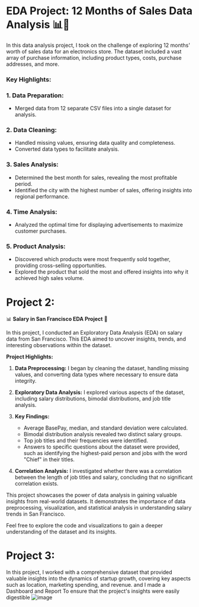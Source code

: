 # EDA Project: 12 Months of Sales Data Analysis 📊💼

In this data analysis project, I took on the challenge of exploring 12 months' worth of sales data for an electronics store. The dataset included a vast array of purchase information, including product types, costs, purchase addresses, and more. 

### Key Highlights:

### 1. Data Preparation:
- Merged data from 12 separate CSV files into a single dataset for analysis.

### 2. Data Cleaning:
- Handled missing values, ensuring data quality and completeness.
- Converted data types to facilitate analysis.

### 3. Sales Analysis:
- Determined the best month for sales, revealing the most profitable period.
- Identified the city with the highest number of sales, offering insights into regional performance.

### 4. Time Analysis:
- Analyzed the optimal time for displaying advertisements to maximize customer purchases.

### 5. Product Analysis:
- Discovered which products were most frequently sold together, providing cross-selling opportunities.
- Explored the product that sold the most and offered insights into why it achieved high sales volume.

# Project 2:
📊 **Salary in San Francisco EDA Project** 🌉

In this project, I conducted an Exploratory Data Analysis (EDA) on salary data from San Francisco. This EDA aimed to uncover insights, trends, and interesting observations within the dataset.

**Project Highlights:**

1. **Data Preprocessing:** I began by cleaning the dataset, handling missing values, and converting data types where necessary to ensure data integrity.

2. **Exploratory Data Analysis:** I explored various aspects of the dataset, including salary distributions, bimodal distributions, and job title analysis.

3. **Key Findings:**
   - Average BasePay, median, and standard deviation were calculated.
   - Bimodal distribution analysis revealed two distinct salary groups.
   - Top job titles and their frequencies were identified.
   - Answers to specific questions about the dataset were provided, such as identifying the highest-paid person and jobs with the word "Chief" in their titles.

4. **Correlation Analysis:** I investigated whether there was a correlation between the length of job titles and salary, concluding that no significant correlation exists.

This project showcases the power of data analysis in gaining valuable insights from real-world datasets. It demonstrates the importance of data preprocessing, visualization, and statistical analysis in understanding salary trends in San Francisco.

Feel free to explore the code and visualizations to gain a deeper understanding of the dataset and its insights.

# Project 3:
In this project, I worked with a comprehensive dataset that provided valuable insights into the dynamics of startup growth, covering key aspects such as location, marketing spending, and revenue. and I made a Dashboard and Report To ensure that the project's insights were easily digestible
![image](https://github.com/Veto2922/My-data-analysis-projects/assets/114834171/04cc1bbb-cd82-4be6-b6a3-b2a7bf50cefd)
